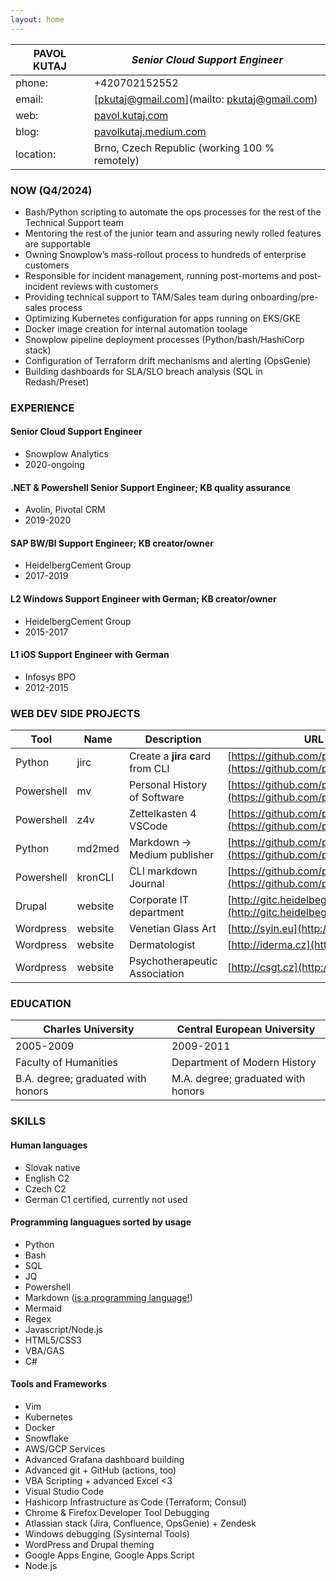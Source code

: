 ```yaml
---
layout: home
---
```


**PAVOL KUTAJ** | _Senior Cloud Support Engineer_
----------------|------------------------------------------------------
phone:          | +420702152552
email:          | [pkutaj@gmail.com](mailto: pkutaj@gmail.com)
web:            | [pavol.kutaj.com](https://pavol.kutaj.com)
blog:           | [pavolkutaj.medium.com](http://pavolkutaj.medium.com)
location:       | Brno, Czech Republic (working 100 % remotely)

### NOW (Q4/2024)
* Bash/Python scripting to automate the ops processes for the rest of the Technical Support team
* Mentoring the rest of the junior team and assuring newly rolled features are supportable
* Owning Snowplow’s mass-rollout process to hundreds of enterprise customers
* Responsible for incident management, running post-mortems and post-incident reviews with customers
* Providing technical support to TAM/Sales team during onboarding/pre-sales process
* Optimizing Kubernetes configuration for apps running on EKS/GKE
* Docker image creation for internal automation toolage
* Snowplow pipeline deployment processes (Python/bash/HashiCorp stack)
* Configuration of Terraform drift mechanisms and alerting (OpsGenie)
* Building dashboards for SLA/SLO breach analysis (SQL in Redash/Preset)

### EXPERIENCE
#### Senior Cloud Support Engineer
* Snowplow Analytics
* 2020-ongoing

#### .NET & Powershell Senior Support Engineer; KB quality assurance
* Avolin, Pivotal CRM
* 2019-2020
 
#### SAP BW/BI Support Engineer; KB creator/owner
* HeidelbergCement Group
* 2017-2019
  
#### L2 Windows Support Engineer with German; KB creator/owner 
* HeidelbergCement Group
* 2015-2017
  
#### L1 iOS Support Engineer with German
* Infosys BPO
* 2012-2015

### WEB DEV SIDE PROJECTS

Tool       | Name    | Description                         | URL
-----------|---------|-------------------------------------|-----------------------------------------------------------------------
Python     | jirc    | Create a **jir**a **c**ard from CLI | [https://github.com/pkutaj/jirc](https://github.com/pkutaj/jirc)
Powershell | mv      | Personal History of Software        | [https://github.com/pkutaj/mv](https://github.com/pkutaj/mv)
Powershell | z4v     | Zettelkasten 4 VSCode               | [https://github.com/pkutaj/z4v](https://github.com/pkutaj/z4v)
Python     | md2med  | Markdown → Medium publisher         | [https://github.com/pkutaj/md2med](https://github.com/pkutaj/md2med)
Powershell | kronCLI | CLI markdown Journal                | [https://github.com/pkutaj/kronCLI](https://github.com/pkutaj/kronCLI)
Drupal     | website | Corporate IT department             | [http://gitc.heidelbegcement.com](http://gitc.heidelbegcement.com)
Wordpress  | website | Venetian Glass Art                  | [http://syin.eu](http://syin.eu)
Wordpress  | website | Dermatologist                       | [http://iderma.cz](http://iderma.cz)
Wordpress  | website | Psychotherapeutic Association       | [http://csgt.cz](http://csgt.cz)

### EDUCATION 

Charles University                 | Central European University
-----------------------------------|-----------------------------------
2005-2009                          | 2009-2011
Faculty of Humanities              | Department of Modern History
B.A. degree; graduated with honors | M.A. degree; graduated with honors

### SKILLS
#### Human languages
* Slovak native 
* English C2
* Czech C2
* German C1 certified, currently not used
 
#### Programming languagues sorted by usage
* Python
* Bash
* SQL
* JQ
* Powershell
* Markdown ([is a programming language!](https://dev.to/dendron/vscode-markdown-edition-e73))
* Mermaid
* Regex 
* Javascript/Node.js
* HTML5/CSS3 
* VBA/GAS 
* C# 

#### Tools and Frameworks
* Vim
* Kubernetes
* Docker
* Snowflake
* AWS/GCP Services
* Advanced Grafana dashboard building
* Advanced git + GitHub (actions, too)
* VBA Scripting + advanced Excel <3
* Visual Studio Code
* Hashicorp Infrastructure as Code (Terraform; Consul)
* Chrome & Firefox Developer Tool Debugging
* Atlassian stack (Jira, Confluence, OpsGenie) + Zendesk
* Windows debugging (Sysinternal Tools)
* WordPress and Drupal theming
* Google Apps Engine, Google Apps Script
* Node.js
 
 